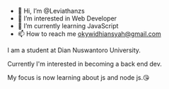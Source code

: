 - 👋 Hi, I’m @Leviathanzs
- 👀 I’m interested in Web Developer
- 🌱 I’m currently learning JavaScript
- 📫 How to reach me okywidhiansyah@gmail.com

I am a student at Dian Nuswantoro University.

Currently I'm interested in becoming a back end dev.

My focus is now learning about js and node js.:kissing_heart:

<!---
Leviathanzs/Leviathanzs is a ✨ special ✨ repository because its `README.md` (this file) appears on your GitHub profile.
You can click the Preview link to take a look at your changes.
--->
